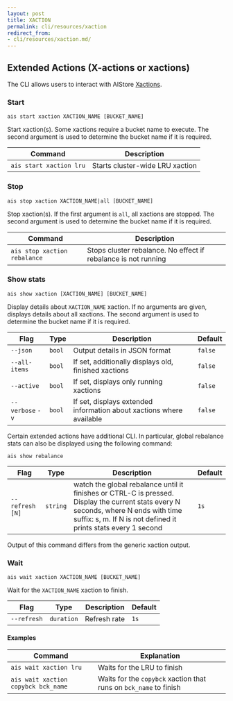 ```yaml
---
layout: post
title: XACTION
permalink: cli/resources/xaction
redirect_from:
- cli/resources/xaction.md/
---
```


## Extended Actions (X-actions or xactions)

The CLI allows users to interact with AIStore [Xactions](../../docs/xaction.md).

### Start

`ais start xaction XACTION_NAME [BUCKET_NAME]`

Start xaction(s). Some xactions require a bucket name to execute.
The second argument is used to determine the bucket name if it is required.

| Command | Description |
| --- | --- |
| `ais start xaction lru` | Starts cluster-wide LRU xaction |

### Stop

`ais stop xaction XACTION_NAME|all [BUCKET_NAME]`

Stop xaction(s). If the first argument is `all`, all xactions are stopped.
The second argument is used to determine the bucket name if it is required.


| Command | Description |
| --- | --- |
| `ais stop xaction rebalance` | Stops cluster rebalance. No effect if rebalance is not running |

### Show stats

`ais show xaction [XACTION_NAME] [BUCKET_NAME]`

Display details about `XACTION_NAME` xaction. If no arguments are given, displays details about all xactions.
The second argument is used to determine the bucket name if it is required.

| Flag | Type | Description | Default |
| --- | --- | --- | --- |
| `--json` | `bool` | Output details in JSON format | `false` |
| `--all-items` | `bool` | If set, additionally displays old, finished xactions | `false` |
| `--active` | `bool` | If set, displays only running xactions | `false` |
| `--verbose` `-v` | `bool` | If set, displays extended information about xactions where available | `false` |

Certain extended actions have additional CLI. In particular, global rebalance stats can also be displayed using the following command:

`ais show rebalance`

| Flag | Type | Description | Default |
| --- | --- | --- | --- |
| `--refresh [N]` | `string` | watch the global rebalance until it finishes or CTRL-C is pressed. Display the current stats every N seconds, where N ends with time suffix: s, m. If N is not defined it prints stats every 1 second | `1s` |

Output of this command differs from the generic xaction output.

### Wait

`ais wait xaction XACTION_NAME [BUCKET_NAME]`

Wait for the `XACTION_NAME` xaction to finish.

| Flag | Type | Description | Default |
| --- | --- | --- | --- |
| `--refresh` | `duration` | Refresh rate | `1s` |

#### Examples

| Command | Explanation |
| --- | --- |
| `ais wait xaction lru` | Waits for the LRU to finish |
| `ais wait xaction copybck bck_name` | Waits for the `copybck` xaction that runs on `bck_name` to finish |
